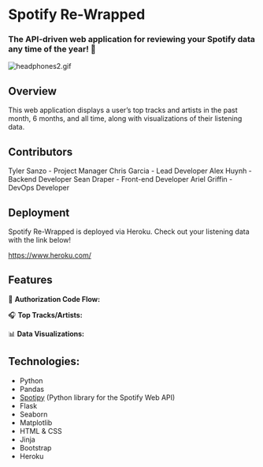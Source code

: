 # Spotify Re-Wrapped
### The API-driven web application for reviewing your Spotify data any time of the year! 🎵

![headphones2.gif](https://github.com/tyler-sanzo/spotify_rewrapped/blob/main/static/headphones2.gif)

## Overview
This web application displays a user’s top tracks and artists in the past month, 6 months, and all time, along with visualizations of their listening data.

## Contributors
Tyler Sanzo - Project Manager
Chris Garcia - Lead Developer
Alex Huynh - Backend Developer
Sean Draper - Front-end Developer
Ariel Griffin - DevOps Developer

## Deployment
Spotify Re-Wrapped is deployed via Heroku. Check out your listening data with the link below!

https://www.heroku.com/

## Features
🔐 **Authorization Code Flow:** 

🎧 **Top Tracks/Artists:** 

📊 **Data Visualizations:** 


## Technologies:

* Python
* Pandas
* [Spotipy] (Python library for the Spotify Web API)
* Flask
* Seaborn
* Matplotlib
* HTML & CSS
* Jinja
* Bootstrap
* Heroku



[//]: # (These are reference links used in the body of this note)

   [Spotipy]: <https://spotipy.readthedocs.io/en/2.19.0/>

